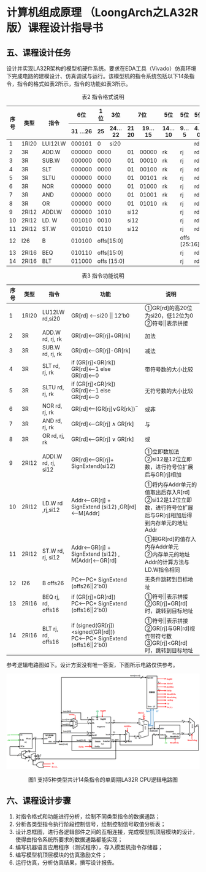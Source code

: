 # 计算机组成原理 （LoongArch之LA32R版）课程设计指导书

## 五、课程设计任务

设计并实现LA32R架构的模型机硬件系统。要求在EDA工具（Vivado）仿真环境下完成电路的建模设计、仿真调试与运行。该模型机的指令系统包括以下14条指令，指令的格式如表2所示，指令的功能如表3所示。

<center>表2 指令格式说明</center>

<table><thead><tr><th rowspan="2">   序号   </th><th rowspan="2">类型</th><th rowspan="2">指令</th><th>6位</th><th>1位</th><th>3位</th><th colspan="2">7位</th><th>5位</th><th>5位</th><th>5位</th></tr>
<tr><th>31 …26</th><th>25</th><th>24… 22</th><th>21 20</th><th>19…15</th><th>14…10</th><th>9… 5</th><th>4… 0</th></tr></thead><tbody><tr><td>1</td><td>1RI20</td><td>LUI12I.W</td><td>000101</td><td>0</td><td colspan="5">si20</td><td>rd</td></tr>
<tr><td>2</td><td>3R</td><td>ADD.W</td><td>000000</td><td colspan="2">0000</td><td>01</td><td>00000</td><td>rk</td><td>rj</td><td>rd</td></tr>
<tr><td>3</td><td>3R</td><td>SUB.W</td><td>000000</td><td colspan="2">0000</td><td>01</td><td>00010</td><td>rk</td><td>rj</td><td>rd</td></tr>
<tr><td>4</td><td>3R</td><td>SLT</td><td>000000</td><td colspan="2">0000</td><td>01</td><td>00100</td><td>rk</td><td>rj</td><td>rd</td></tr>
<tr><td>5</td><td>3R</td><td>SLTU</td><td>000000</td><td colspan="2">0000</td><td>01</td><td>00101</td><td>rk</td><td>rj</td><td>rd</td></tr>
<tr><td>6</td><td>3R</td><td>NOR</td><td>000000</td><td colspan="2">0000</td><td>01</td><td>01000</td><td>rk</td><td>rj</td><td>rd</td></tr>
<tr><td>7</td><td>3R</td><td>AND</td><td>000000</td><td colspan="2">0000</td><td>01</td><td>01001</td><td>rk</td><td>rj</td><td>rd</td></tr>
<tr><td>8</td><td>3R</td><td>OR</td><td>000000</td><td colspan="2">0000</td><td>01</td><td>01010</td><td>rk</td><td>rj</td><td>rd</td></tr><tr><td>9</td><td>2RI12</td><td>ADDI.W</td><td>000000</td><td colspan="2">1010</td><td colspan="3">si12</td><td>rj</td><td>rd</td></tr>
<tr><td>10</td><td>2RI12</td><td>LD. W</td><td>001010</td><td colspan="2">0010</td><td colspan="3">si12</td><td>rj</td><td>rd</td></tr><tr><td>11</td><td>2RI12</td><td>ST.W</td><td>001010</td><td colspan="2">0110</td><td colspan="3">si12</td><td>rj</td><td>rd</td></tr>
<tr><td>12</td><td>I26</td><td>B</td><td>010100</td><td colspan="5">offs[15:0]</td><td colspan="2">offs [25:16]</td></tr><tr><td>13</td><td>2RI16</td><td>BEQ</td><td>010110</td><td colspan="5">offs[15:0]</td><td>rj</td><td>rd</td></tr>
<tr><td>14</td><td>2RI16</td><td>BLT</td><td>011000</td><td colspan="5">offs [15:0]</td><td>rj</td><td>rd</td></tr></tbody></table>

<center>表3 指令功能说明</center>

<table><thead><tr><th>序号</th><th>类型</th><th>指令</th><th>功能</th><th>说明</th></tr></thead><tbody><tr><td>1</td><td>1RI20</td><td>LU12I.W rd,si20</td><td>GR[rd] ⟵si20 || 12’b0</td><td>①GR[rd]的高20位为si20，低12位为0<br>②符号||表示拼接</td></tr><tr><td>2</td><td>3R</td><td>ADD.W rd, rj, rk</td><td>GR[rd]⟵GR[rj]+GR[rk]</td><td>加法</td></tr><tr><td>3</td><td>3R</td><td>SUB.W rd, rj, rk</td><td>GR[rd]⟵GR[rj]-GR[rk]</td><td>减法</td></tr><tr><td>4</td><td>3R</td><td>SLT rd, rj, rk</td><td>if (GR[rj]&lt;GR[rk]) GR[rd]⟵1 else GR[rd]⟵0</td><td>带符号数的大小比较</td></tr><tr><td>5</td><td>3R</td><td>SLTU rd, rj, rk</td><td>if (GR[rj]&lt;GR[rk]) GR[rd]⟵1 else GR[rd]⟵0</td><td>无符号数的大小比较</td></tr><tr><td>6</td><td>3R</td><td>NOR rd, rj, rk</td><td>GR[rd]⟵(GR[rj]∨GR[rk]) ̅</td><td>或非</td></tr><tr><td>7</td><td>3R</td><td>AND rd, rj, rk</td><td>GR[rd]⟵GR[rj] ∧ GR[rk]</td><td>与</td></tr><tr><td>8</td><td>3R</td><td>OR rd, rj, rk</td><td>GR[rd]⟵GR[rj] ∨ GR[rk]</td><td>或</td></tr>
<tr><td>9</td><td>2RI12</td><td>ADDI.W rd, rj, si12</td><td>GR[rd]⟵GR[rj]+ SignExtend(si12)</td><td>①立即数加法<br>②si12是12位立即数，进行符号位扩展后与GR[rj]相加</td></tr><tr><td>10</td><td>2RI12</td><td>LD.W rd ,rj,si12</td><td>Addr⟵GR[rj] + SignExtend (si12) ,GR[rd] ⟵M[Addr]</td><td>①将内存Addr单元的值取出后存入R[rd]<br>②si12是12位立即数，进行符号位扩展后与GR[rj]相加后得到内存单元的地址Addr</td></tr><tr><td>11</td><td>2RI12</td><td>ST.W rd, rj, si12</td><td>Addr⟵GR[rj] + SignExtend (si12) , M[Addr]⟵GR[rd]</td><td>①把GR[rd]的值存入内存Addr单元<br>②内存单元的地址Addr的计算方法与LD.W指令相同</td></tr><tr><td>12</td><td>I26</td><td>B offs26</td><td>PC⟵PC+ SignExtend (offs26||2’b0)</td><td>无条件跳转到目标地址</td></tr><tr><td>13</td><td>2RI16</td><td>BEQ rj, rd, offs16</td><td>if (GR[rj]=GR[rd])<br>PC⟵PC+ SignExtend (offs16||2’b0)</td><td>①符号||表示拼接<br>②GR[rj]=GR[rd]时，跳转到目标地址</td></tr>
<tr><td>14</td><td>2RI16</td><td>BLT rj, rd, offs16</td><td>if (signed(GR[rj])&lt;signed(GR[rd]))<br>PC⟵PC+ SignExtend (offs16||2’b0)</td><td>①符号||表示拼接<br>②GR[rj]与GR[rd]视作带符号数<br>③GR[rj]&lt;GR[rd]时，跳转到目标地址</td></tr></tbody></table>

参考逻辑电路图如下。设计方案没有唯一答案，下图所示电路仅供参考。

![LA32R参考逻辑电路图](./支持5种类型共计14条指令的单周期LA32R%20CPU逻辑电路图.png)

<center>图1 支持5种类型共计14条指令的单周期LA32R CPU逻辑电路图</center>

## 六、课程设计步骤

1. 对指令格式和功能进行分析，绘制不同类型指令的数据通路；
2. 分析各类型指令执行阶段控制信号，绘制控制信号取值分析表；
3. 设计总框图，进行各逻辑部件之间的互相连接，完成模型机顶层模块的设计，使得由指令系统所要求的数据通路都能实现；
4. 编写机器语言应用程序（测试程序），存入模型机指令存储器；
5. 编写模型机顶层模块的仿真激励文件；
6. 运行仿真，分析仿真结果，撰写设计报告。
